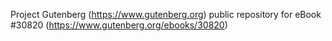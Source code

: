 Project Gutenberg (https://www.gutenberg.org) public repository for eBook #30820 (https://www.gutenberg.org/ebooks/30820)
